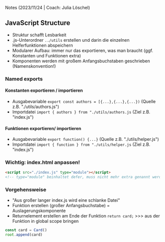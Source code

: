 Notes (2023/11/24 | Coach: Julia Löschel)

## JavaScript Structure

- Struktur schafft Lesbarkeit
- .js-Unterordner `../utils` erstellen und darin die einzelnen Helferfunktionen abspeichern
- Modularer Aufbau: immer nur das exportieren, was man braucht (ggf. Konstanten und Funktionen extra)
- Komponenten werden mit großem Anfangsbuchstaben geschrieben (Namenskonvention!)

### Named exports

#### Konstanten exportieren / importieren

- Ausgabevariable `export const authors = [{...},{...},{...})` (Quelle z.B. "./utils/authors.js")
- Importdatei `import { authors } from "./utils/authors.js` (Ziel z.B. "index.js")

#### Funktionen exportieren/ importieren

- Ausgabevariable `export function() {...}` (Quelle z.B. "./utils/helper.js")
- Importdatei `import { function } from "./utils/helper.js` (Ziel z.B. "index.js")

### Wichtig: index.html anpassen!

```html
<script src="./index.js" type="module"></script>
<!-- type="module" beinhaltet defer, muss nicht mehr extra genannt werden-->
```

### Vorgehensweise

- "Aus großer langer index.js wird eine schlanke Datei"
- Funktion erstellen (großer Anfangsbuchstabe) = Auslagerungskomponente
- Returnelement erstellen am Ende der Funktion `return card;` >>> aus der Funktion in global scope bringen

```js
const card = Card()
root.append(card)
```
